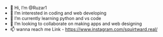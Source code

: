 - 👋 Hi, I’m @Ruzar1
- 👀 I’m interested in coding and web developing 
- 🌱 I’m currently learning python and vs code
- 💞️ I’m looking to collaborate on making apps and web designing
- 📫 wanna reach me Link - https://www.instagram.com/squirtward.real/

<!---
Ruzar1/Ruzar1 is a ✨ special ✨ repository because its `README.md` (this file) appears on your GitHub profile.
You can click the Preview link to take a look at your changes.
--->
